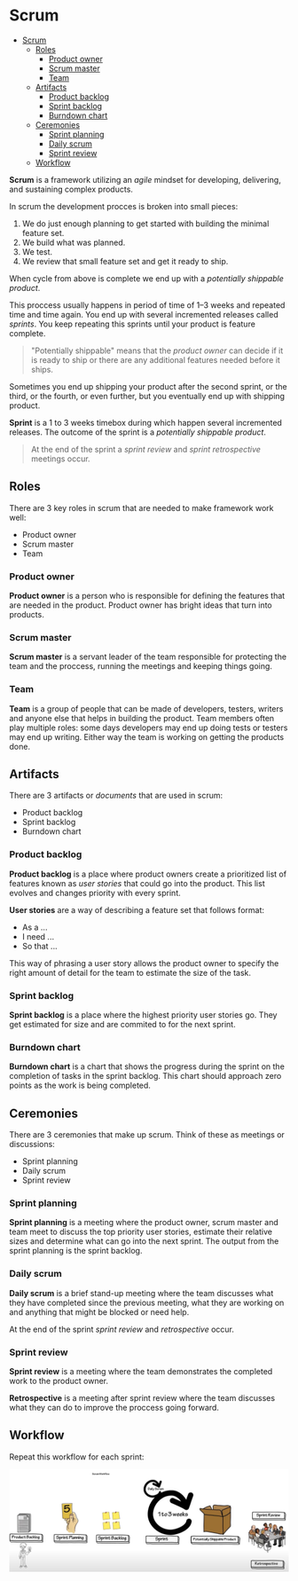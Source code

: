 # Scrum

- [Scrum](#scrum)
  - [Roles](#roles)
    - [Product owner](#product-owner)
    - [Scrum master](#scrum-master)
    - [Team](#team)
  - [Artifacts](#artifacts)
    - [Product backlog](#product-backlog)
    - [Sprint backlog](#sprint-backlog)
    - [Burndown chart](#burndown-chart)
  - [Ceremonies](#ceremonies)
    - [Sprint planning](#sprint-planning)
    - [Daily scrum](#daily-scrum)
    - [Sprint review](#sprint-review)
  - [Workflow](#workflow)

**Scrum** is a framework utilizing an *agile* mindset for developing, delivering, and sustaining complex products.

In scrum the development procces is broken into small pieces:

1. We do just enough planning to get started with building the minimal feature set.
2. We build what was planned.
3. We test.
4. We review that small feature set and get it ready to ship.

When cycle from above is complete we end up with a *potentially shippable product*.

This proccess usually happens in period of time of 1–3 weeks and repeated time and time again. You end up with several incremented releases called *sprints*. You keep repeating this sprints until your product is feature complete.

> "Potentially shippable" means that the *product owner* can decide if it is ready to ship or there are any additional features needed before it ships.

Sometimes you end up shipping your product after the second sprint, or the third, or the fourth, or even further, but you eventually end up with shipping product.

**Sprint** is a 1 to 3 weeks timebox during which happen several incremented releases. The outcome of the sprint is a *potentially shippable product*.

> At the end of the sprint a *sprint review* and *sprint retrospective* meetings occur.

## Roles

There are 3 key roles in scrum that are needed to make framework work well:

- Product owner
- Scrum master
- Team

### Product owner

**Product owner** is a person who is responsible for defining the features that are needed in the product. Product owner has bright ideas that turn into products.

### Scrum master

**Scrum master** is a servant leader of the team responsible for protecting the team and the proccess, running the meetings and keeping things going.

### Team

**Team** is a group of people that can be made of developers, testers, writers and anyone else that helps in building the product. Team members often play multiple roles: some days developers may end up doing tests or testers may end up writing. Either way the team is working on getting the products done.

## Artifacts

There are 3 artifacts or *documents* that are used in scrum:

- Product backlog
- Sprint backlog
- Burndown chart

### Product backlog

**Product backlog** is a place where product owners create a prioritized list of features known as *user stories* that could go into the product. This list evolves and changes priority with every sprint.

**User stories** are a way of describing a feature set that follows format:

- As a ...
- I need ...
- So that ...

This way of phrasing a user story allows the product owner to specify the right amount of detail for the team to estimate the size of the task.

### Sprint backlog

**Sprint backlog** is a place where the highest priority user stories go. They get estimated for size and are commited to for the next sprint.

### Burndown chart

**Burndown chart** is a chart that shows the progress during the sprint on the completion of tasks in the sprint backlog. This chart should approach zero points as the work is being completed.

## Ceremonies

There are 3 ceremonies that make up scrum. Think of these as meetings or discussions:

- Sprint planning
- Daily scrum
- Sprint review

### Sprint planning

**Sprint planning** is a meeting where the product owner, scrum master and team meet to discuss the top priority user stories, estimate their relative sizes and determine what can go into the next sprint. The output from the sprint planning is the sprint backlog.

### Daily scrum

**Daily scrum** is a brief stand-up meeting where the team discusses what they have completed since the previous meeting, what they are working on and anything that might be blocked or need help.

At the end of the sprint *sprint review* and *retrospective* occur.

### Sprint review

**Sprint review** is a meeting where the team demonstrates the completed work to the product owner.

**Retrospective** is a meeting after sprint review where the team discusses what they can do to improve the proccess going forward.

## Workflow

Repeat this workflow for each sprint:

<img src="scrum%20backlog.jpg" />
